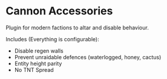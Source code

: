 # Cannon Accessories

Plugin for modern factions to altar and disable behaviour.

Includes (Everything is configurable):
- Disable regen walls
- Prevent unraidable defences (waterlogged, honey, cactus)
- Entity height parity
- No TNT Spread